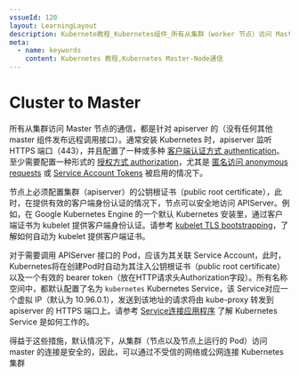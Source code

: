 ```yaml
---
vssueId: 120
layout: LearningLayout
description: Kubernete教程_Kubernetes组件_所有从集群（worker 节点）访问 Master 节点的通信，都是针对 apiserver 的（没有任何其他 master 组件发布远程调用接口）。通常安装 Kubernetes 时，apiserver 监听 HTTPS 端口（443），并且配置了一种或多种客户端认证方式 authentication
meta:
  - name: keywords
    content: Kubernetes 教程,Kubernetes Master-Node通信
---
```


# Cluster to Master

<AdSenseTitle/>

所有从集群访问 Master 节点的通信，都是针对 apiserver 的（没有任何其他 master 组件发布远程调用接口）。通常安装 Kubernetes 时，apiserver 监听 HTTPS 端口（443），并且配置了一种或多种 [客户端认证方式 authentication](https://kubernetes.io/docs/reference/access-authn-authz/authentication/)。至少需要配置一种形式的 [授权方式 authorization](https://kubernetes.io/docs/reference/access-authn-authz/authorization/)，尤其是 [匿名访问 anonymous requests](https://kubernetes.io/docs/reference/access-authn-authz/authentication/#anonymous-requests) 或 [Service Account Tokens](https://kubernetes.io/docs/reference/access-authn-authz/authentication/#service-account-tokens) 被启用的情况下。

节点上必须配置集群（apiserver）的公钥根证书（public root certificate），此时，在提供有效的客户端身份认证的情况下，节点可以安全地访问 APIServer。例如，在 Google Kubernetes Engine 的一个默认 Kubernetes 安装里，通过客户端证书为 kubelet 提供客户端身份认证。请参考 [kubelet TLS bootstrapping](https://kubernetes.io/docs/reference/command-line-tools-reference/kubelet-tls-bootstrapping/)，了解如何自动为 kubelet 提供客户端证书。

对于需要调用 APIServer 接口的 Pod，应该为其关联 Service Account，此时，Kubernetes将在创建Pod时自动为其注入公钥根证书（public root certificate）以及一个有效的 bearer token（放在HTTP请求头Authorization字段）。所有名称空间中，都默认配置了名为 `kubernetes` Kubernetes Service，该 Service对应一个虚拟 IP（默认为 10.96.0.1），发送到该地址的请求将由 kube-proxy 转发到 apiserver 的 HTTPS 端口上。请参考 [Service连接应用程序](/learning/k8s-intermediate/service/connecting.html) 了解 Kubernetes Service 是如何工作的。

得益于这些措施，默认情况下，从集群（节点以及节点上运行的 Pod）访问 master 的连接是安全的，因此，可以通过不受信的网络或公网连接 Kubernetes 集群
